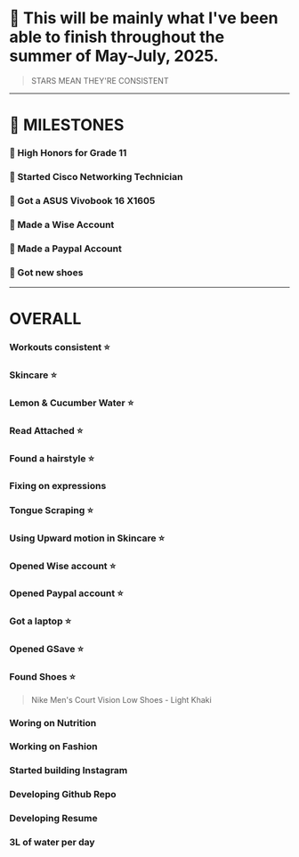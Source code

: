 # 👑 This will be mainly what I've been able to finish throughout the summer of May-July, 2025. 

> STARS MEAN THEY'RE CONSISTENT

--- 

# 💎 MILESTONES
### 💠 High Honors for Grade 11
### 💠 Started Cisco Networking Technician
### 💠 Got a ASUS Vivobook 16 X1605
### 💠 Made a Wise Account
### 💠 Made a Paypal Account
### 💠 Got new shoes

---

# OVERALL
### Workouts consistent ⭐
### Skincare ⭐
### Lemon & Cucumber Water ⭐
### Read Attached ⭐
### Found a hairstyle ⭐
### Fixing on expressions 
### Tongue Scraping ⭐
### Using Upward motion in Skincare ⭐
### Opened Wise account ⭐
### Opened Paypal account ⭐
### Got a laptop ⭐
### Opened GSave ⭐
### Found Shoes ⭐
> Nike Men's Court Vision Low Shoes - Light Khaki
### Woring on Nutrition
### Working on Fashion 
### Started building Instagram
### Developing Github Repo
### Developing Resume
### 3L of water per day

